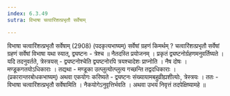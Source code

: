 ```yaml
---
index: 6.3.49
sutra: विभाषा चत्वारिंशत्प्रभृतौ सर्वेषाम्

---
```

 विभाषा चत्वारिंशत्प्रभृतौ सर्वेषाम् (2908) (पदकृत्यभाष्यम्) सर्वेषां ग्रहणं किमर्थम् ? चत्वारिंशत्प्रभृतौ सर्वेषां ग्रहणं सर्वेषां विभाषा यथा स्यात्, द्व्यष्टनः  -  त्रेश्च ॥ नैतदस्ति प्रयोजनम् । प्रकृतं द्व्यष्टनोर्ग्रहणमनुवर्तिष्यते । यदि तदनुवर्तते, त्रेस्त्रयस्  -  द्व्यष्टनोश्चेति द्व्यष्टनोरपि त्रयश्चादेशः प्राप्नोति । नैष दोषः । मण्डूकगतयोऽधिकाराः । तद्यथा  -  मण्डूका उत्प्लुत्योत्प्लुत्य गच्छन्ति तद्वदधिकाराः । (प्रकारान्तरबोधकभाष्यम्) अथवा एकयोगः करिष्यते  -  द्व्यष्टनः संख्यायामबहुव्रीह्यशीत्योः, त्रेस्त्रयः । ततः  -  विभाषा चत्वारिंशत्प्रभृतौ सर्वेषामिति । नैकयोगेऽनुवृत्तिर्भवति । अथवा उभयं निवृत्तं तदपेक्षिष्यामहे ॥ 